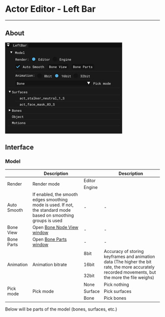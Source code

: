 # Actor Editor - Left Bar

___

## About

![alt text](../images/left-bar.png)

## Interface

### Model

<table><thead>
  <tr>
    <th></th>
    <th>Description</th>
    <th></th>
    <th>Description</th>
  </tr></thead>
<tbody>
  <tr>
    <td rowspan="2">Render</td>
    <td rowspan="2">Render mode</td>
    <td>Editor</td>
    <td></td>
  </tr>
  <tr>
    <td>Engine</td>
    <td></td>
  </tr>
  <tr>
    <td>Auto Smooth</td>
    <td>If enabled, the smooth edges smoothing mode is used. If not, the standard mode based on smoothing groups is used</td>
    <td>-</td>
    <td>-</td>
  </tr>
  <tr>
    <td>Bone View</td>
    <td>Open <a href="../windows/bones-node-view.md">Bone Node View window</a></td>
    <td>-</td>
    <td>-</td>
  </tr>
  <tr>
    <td>Bone Parts</td>
    <td>Open <a href="../windows/bone-parts.md">Bone Parts window</a></td>
    <td>-</td>
    <td>-</td>
  </tr>
  <tr>
    <td rowspan="3">Animation</td>
    <td rowspan="3">Animation bitrate</td>
    <td>8bit</td>
    <td rowspan="3">Accuracy of storing keyframes and animation data (The higher the bit rate, the more accurately recorded movements, but the more the file weighs)</td>
  </tr>
  <tr>
    <td>16bit</td>
  </tr>
  <tr>
    <td>32bit</td>
  </tr>
  <tr>
    <td rowspan="3">Pick mode</td>
    <td rowspan="3">Pick mode</td>
    <td>None</td>
    <td>Pick nothing</td>
  </tr>
  <tr>
    <td>Surface</td>
    <td>Pick surfaces</td>
  </tr>
  <tr>
    <td>Bone</td>
    <td>Pick bones</td>
  </tr>
</tbody></table>

Below will be parts of the model (bones, surfaces, etc.)
